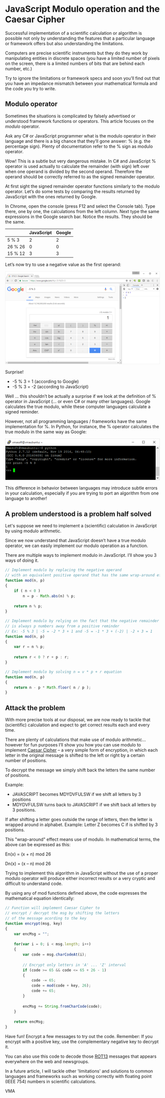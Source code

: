 JavaScript Modulo operation and the Caesar Cipher
=================================================

Successful implementation of a scientific calculation or algorithm is possible not only by understanding the features that a particular language or framework offers but also understanding the limitations.

Computers are precise scientific instruments but they do they work by manipulating entities in discrete spaces (you have a limited number of pixels on the screen, there is a limited numbers of bits that are behind each number, etc.)

Try to ignore the limitations or framework specs and soon you’ll find out that you have an impedance mismatch between your mathematical formula and the code you try to write.


Modulo operator
---------------

Sometimes the situations is complicated by falsely advertised or understood framework functions or operators. This article focuses on the *modulo* operator.

Ask any C# or JavaScript programmer what is the modulo operator in their language and there is a big chance that they’ll gone answer: % (e.g. the percentage sign). Plenty of documentation refer to the % sign as modulo operator.

Wow! This is a subtle but very dangerous mistake. In C# and JavaScript % operator is used actually to calculate the remainder (with sign) left over when one operand is divided by the second operand. Therefore the operand should be correctly referred to as the signed remainder operator.

At first sight the signed remainder operator functions similarly to the modulo operator. Let’s do some tests by comparing the results returned by JavaScript with the ones returned by Google.

In Chrome, open the console (press F12 and select the Console tab). Type there, one by one, the calculations from the left column. Next type the same expressions in the Google search bar. Notice the results. They should be the same.

|         | JavaScript | Google
|---------|------------|-------
| 5 % 3   | 2          | 2
| 26 % 26 |	0          | 0
| 15 % 12 | 3          | 3


Let’s now try to use a negative value as the first operand:

![](/img/posts/modulo_google_js.png)

Surprise!

- -5 % 3 = 1 (according to Google)
- -5 % 3 = -2 (according to JavaScript)

Well ... this shouldn’t be actually a surprise if we look at the definition of % operator in JavaScript (… or even C# or many other languages). Google calculates the true modulo, while these computer languages calculate a signed reminder.

However, not all programming languages / frameworks have the same implementation for %. In Python, for instance, the % operator calculates the true modulo in the same way as Google:
 
![](/img/posts/modulo_python.png)

This difference in behavior between languages may introduce subtle errors in your calculation, especially if you are trying to port an algorithm from one language to another!


A problem understood is a problem half solved
---------------------------------------------

Let's suppose we need to implement a (scientific) calculation in JavaScript by using modulo arithmetic.

Since we now understand that JavaScript doesn’t have a true modulo operator, we can easily implement our modulo operation as a function.

There are multiple ways to implement modulo in JavaScript. I’ll show you 3 ways of doing it.

```JavaScript
// Implement modulo by replacing the negative operand 
// with an equivalent positive operand that has the same wrap-around effect
function mod(n, p)
{
    if ( n < 0 )
        n = p - Math.abs(n) % p;

    return n % p;
}
```

```JavaScript
// Implement modulo by relying on the fact that the negative remainder
// is always p numbers away from a positive reminder
// Ex: -5 % 3 | -5 = -2 * 3 + 1 and -5 = -1 * 3 + (-2) | -2 + 3 = 1  
function mod(n, p)
{
    var r = n % p;

    return r < 0 ? r + p : r;
}
```

```JavaScript
// Implement modulo by solving n = v * p + r equation  
function mod(n, p) 
{
    return n - p * Math.floor( n / p );
}
```


Attack the problem
------------------

With more precise tools at our disposal, we are now ready to tackle that (scientific) calculation and expect to get correct results each and every time. 

There are plenty of calculations that make use of modulo arithmetic... however for fun purposes I’ll show you how you can use modulo to implement [Caesar Cipher](https://learncryptography.com/classical-encryption/caesar-cipher) – a very simple form of encryption, in which each letter in the original message is shifted to the left or right by a certain number of positions.

To decrypt the message we simply shift back the letters the same number of positions.

Example:

- JAVASCRIPT becomes MDYDVFULSW if we shift all letters by 3 positions
- MDYDVFULSW turns back to JAVASCRIPT if we shift back all letters by 3 positions.

If after shifting a letter goes outside the range of letters, then the letter is wrapped around in alphabet. Example: Letter Z becomes C if is shifted by 3 positions.

This "wrap-around" effect means use of modulo. In mathematical terms, the above can be expressed as this:

En(x) = (x + n) mod 26

Dn(x) = (x – n) mod 26

Trying to implement this algorithm in JavaScript without the use of a proper modulo operator will produce either incorrect results or a very cryptic and difficult to understand code. 

By using any of mod functions defined above, the code expresses the mathematical equation identically:

```JavaScript
// Function will implement Caesar Cipher to
// encrypt / decrypt the msg by shifting the letters
// of the message acording to the key
function encrypt(msg, key)
{
    var encMsg = "";

    for(var i = 0; i < msg.length; i++)
    {
        var code = msg.charCodeAt(i);

        // Encrypt only letters in 'A' ... 'Z' interval
        if (code >= 65 && code <= 65 + 26 - 1)
        {
            code -= 65;
            code = mod(code + key, 26);
            code += 65;
        }

        encMsg += String.fromCharCode(code);
    }

    return encMsg;
}
```

Have fun! Encrypt a few messages to try out the code. Remember: If you encrypt with a positive key, use the complementary negative key to decrypt it.

You can also use this code to decode those [ROT13](https://en.wikipedia.org/wiki/ROT13) messages that appears everywhere on the web and newsgroups. 

In a future article, I will tackle other 'limitations' and solutions to common languages and frameworks such as working correctly with floating point (IEEE 754) numbers in scientific calculations.

VMA
